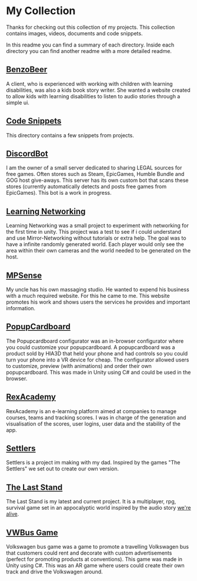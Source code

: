 # My Collection
Thanks for checking out this collection of my projects. This collection contains images, videos, documents and code snippets. 

In this readme you can find a summary of each directory. Inside each directory you can find another readme with a more detailed readme.

## [BenzoBeer](https://github.com/KWijkniet/Collection/BenzoBeer)
A client, who is experienced with working with children with learning disabilities, was also a kids book story writer. She wanted a website created to allow kids with learning disabilities to listen to audio stories through a simple ui.

## [Code Snippets](https://github.com/KWijkniet/Collection/Code_Snippets)
This directory contains a few snippets from projects.

## [DiscordBot](https://github.com/KWijkniet/Collection/DiscordBot)
I am the owner of a small server dedicated to sharing LEGAL sources for free games. Often stores such as Steam, EpicGames, Humble Bundle and GOG host give-aways. This server has its own custom bot that scans these stores (currently automatically detects and posts free games from EpicGames). This bot is a work in progress.

## [Learning Networking](https://github.com/KWijkniet/Collection/Learning_Networking)
Learning Networking was a small project to experiment with networking for the first time in unity. This project was a test to see if i could understand and use Mirror-Networking without tutorials or extra help. The goal was to have a infinite randomly generated world. Each player would only see the area within their own cameras and the world needed to be generated on the host.

## [MPSense](https://github.com/KWijkniet/Collection/MPSense)
My uncle has his own massaging studio. He wanted to expend his business with a much required website. For this he came to me. This website promotes his work and shows users the services he provides and important information.

## [PopupCardboard](https://github.com/KWijkniet/Collection/PopupCardboard)
The Popupcardboard configurator was an in-browser configurator where you could customize your popupcardboard. A popupcardboard was a product sold by HIA3D that held your phone and had controls so you could turn your phone into a VR device for cheap. The configurator allowed users to customize, preview (with animations) and order their own popupcardboard. This was made in Unity using C# and could be used in the browser.

## [RexAcademy](https://github.com/KWijkniet/Collection/RexAcademy)
RexAcademy is an e-learning platform aimed at companies to manage courses, teams and tracking scores. I was in charge of the generation and visualisation of the scores, user logins, user data and the stability of the app.

## [Settlers](https://github.com/KWijkniet/Collection/Settlers)
Settlers is a project im making with my dad. Inspired by the games "The Settlers" we set out to create our own version.

## [The Last Stand](https://github.com/KWijkniet/Collection/The_Last_Stand)
The Last Stand is my latest and current project. It is a multiplayer, rpg, survival game set in an appocalyptic world inspired by the audio story [we're alive](https://www.waylandproductions.com/projects/were-alive/).

## [VWBus Game](https://github.com/KWijkniet/Collection/VWBus_Game)
Volkswagen bus game was a game to promote a travelling Volkswagen bus that customers could rent and decorate with custom advertisements (perfect for promoting products at conventions). This game was made in Unity using C#. This was an AR game where users could create their own track and drive the Volkswagen around.